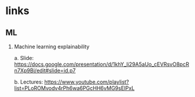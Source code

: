 # links

## ML

1. Machine learning explainability

    a. Slide: https://docs.google.com/presentation/d/1khY_li29A5aUo_cEVRsvO8pcRn7Xp9Bi/edit#slide=id.p7
    
    b. Lectures: https://www.youtube.com/playlist?list=PLoROMvodv4rPh6wa6PGcHH6vMG9sEIPxL
